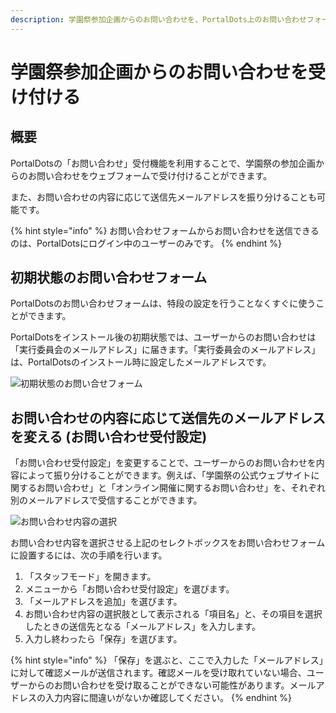 ```yaml
---
description: 学園祭参加企画からのお問い合わせを、PortalDots上のお問い合わせフォームで受け付けることができます。
---
```


# 学園祭参加企画からのお問い合わせを受け付ける

## 概要

PortalDotsの「お問い合わせ」受付機能を利用することで、学園祭の参加企画からのお問い合わせをウェブフォームで受け付けることができます。

また、お問い合わせの内容に応じて送信先メールアドレスを振り分けることも可能です。

{% hint style="info" %}
お問い合わせフォームからお問い合わせを送信できるのは、PortalDotsにログイン中のユーザーのみです。
{% endhint %}

## 初期状態のお問い合わせフォーム

PortalDotsのお問い合わせフォームは、特段の設定を行うことなくすぐに使うことができます。

PortalDotsをインストール後の初期状態では、ユーザーからのお問い合わせは「実行委員会のメールアドレス」に届きます。「実行委員会のメールアドレス」は、PortalDotsのインストール時に設定したメールアドレスです。

![初期状態のお問い合せフォーム](<../../../.gitbook/assets/contact-form-default.png>)

## お問い合わせの内容に応じて送信先のメールアドレスを変える (お問い合わせ受付設定)

「お問い合わせ受付設定」を変更することで、ユーザーからのお問い合わせを内容によって振り分けることができます。例えば、「学園祭の公式ウェブサイトに関するお問い合わせ」と「オンライン開催に関するお問い合わせ」を、それぞれ別のメールアドレスで受信することができます。

![お問い合わせ内容の選択](<../../../.gitbook/assets/contact-categories-selectbox.png>)

お問い合わせ内容を選択させる上記のセレクトボックスをお問い合わせフォームに設置するには、次の手順を行います。

1. 「スタッフモード」を開きます。
2. メニューから「お問い合わせ受付設定」を選びます。
3. 「メールアドレスを追加」を選びます。
4. お問い合わせ内容の選択肢として表示される「項目名」と、その項目を選択したときの送信先となる「メールアドレス」を入力します。
5. 入力し終わったら「保存」を選びます。

{% hint style="info" %}
「保存」を選ぶと、ここで入力した「メールアドレス」に対して確認メールが送信されます。確認メールを受け取れていない場合、ユーザーからのお問い合わせを受け取ることができない可能性があります。メールアドレスの入力内容に間違いがないか確認してください。
{% endhint %}
